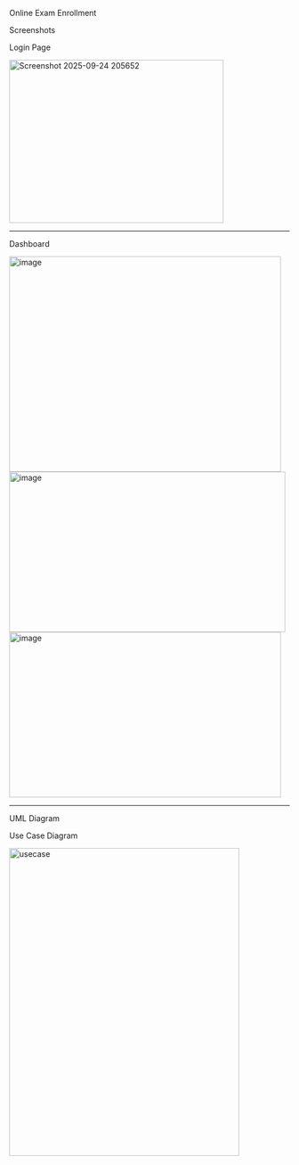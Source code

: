 

Online Exam Enrollment



Screenshots

Login Page

<img width="385" height="293" alt="Screenshot 2025-09-24 205652" src="https://github.com/user-attachments/assets/f6f8b6c9-8176-40f7-a957-774743801edd" />

---------------------------------------------------------------------------------------------------------------------------------------------------------------------------------------------------------------------------------------------

Dashboard

<img width="488" height="387" alt="image" src="https://github.com/user-attachments/assets/20b4bf62-2389-422d-bc33-332586ab6aa6" />


<img width="496" height="288" alt="image" src="https://github.com/user-attachments/assets/cf1abbd9-221f-499c-92e9-1b01b261dea8" />

<img width="488" height="297" alt="image" src="https://github.com/user-attachments/assets/e083180e-4d33-4655-9d36-23dc164e3be7" />






---------------------------------------------------------------------------------------------------------------------------------------------------------------------------------------------------------------------------------------------





UML Diagram

Use Case Diagram


<img width="413" height="553" alt="usecase" src="https://github.com/user-attachments/assets/b01ef5ac-8beb-4842-abbb-9690cdea4fea" />



